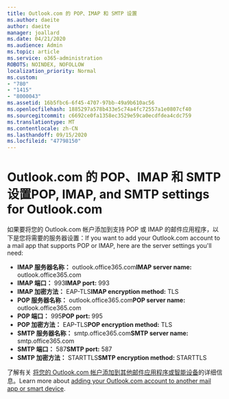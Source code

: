 ```yaml
---
title: Outlook.com 的 POP、IMAP 和 SMTP 设置
ms.author: daeite
author: daeite
manager: joallard
ms.date: 04/21/2020
ms.audience: Admin
ms.topic: article
ms.service: o365-administration
ROBOTS: NOINDEX, NOFOLLOW
localization_priority: Normal
ms.custom:
- "780"
- "1415"
- "8000043"
ms.assetid: 16b5fbc6-6f45-4707-97bb-49a9b610ac56
ms.openlocfilehash: 1885297a578b433e5c74a4fc72557a1e0807cf40
ms.sourcegitcommit: c6692ce0fa1358ec3529e59ca0ecdfdea4cdc759
ms.translationtype: MT
ms.contentlocale: zh-CN
ms.lasthandoff: 09/15/2020
ms.locfileid: "47798150"
---
```

# <a name="pop-imap-and-smtp-settings-for-outlookcom"></a><span data-ttu-id="d101d-102">Outlook.com 的 POP、IMAP 和 SMTP 设置</span><span class="sxs-lookup"><span data-stu-id="d101d-102">POP, IMAP, and SMTP settings for Outlook.com</span></span>

<span data-ttu-id="d101d-103">如果要将您的 Outlook.com 帐户添加到支持 POP 或 IMAP 的邮件应用程序，以下是您将需要的服务器设置：</span><span class="sxs-lookup"><span data-stu-id="d101d-103">If you want to add your Outlook.com account to a mail app that supports POP or IMAP, here are the server settings you'll need:</span></span>
  
- <span data-ttu-id="d101d-104">**IMAP 服务器名称：** outlook.office365.com</span><span class="sxs-lookup"><span data-stu-id="d101d-104">**IMAP server name:** outlook.office365.com</span></span>
- <span data-ttu-id="d101d-105">**IMAP 端口：** 993</span><span class="sxs-lookup"><span data-stu-id="d101d-105">**IMAP port:** 993</span></span>
- <span data-ttu-id="d101d-106">**IMAP 加密方法：** EAP-TLS</span><span class="sxs-lookup"><span data-stu-id="d101d-106">**IMAP encryption method:** TLS</span></span>
- <span data-ttu-id="d101d-107">**POP 服务器名称：** outlook.office365.com</span><span class="sxs-lookup"><span data-stu-id="d101d-107">**POP server name:** outlook.office365.com</span></span>  
- <span data-ttu-id="d101d-108">**POP 端口：** 995</span><span class="sxs-lookup"><span data-stu-id="d101d-108">**POP port:** 995</span></span>  
- <span data-ttu-id="d101d-109">**POP 加密方法：** EAP-TLS</span><span class="sxs-lookup"><span data-stu-id="d101d-109">**POP encryption method:** TLS</span></span>  
- <span data-ttu-id="d101d-110">**SMTP 服务器名称：** smtp.office365.com</span><span class="sxs-lookup"><span data-stu-id="d101d-110">**SMTP server name:** smtp.office365.com</span></span>
- <span data-ttu-id="d101d-111">**SMTP 端口：** 587</span><span class="sxs-lookup"><span data-stu-id="d101d-111">**SMTP port:** 587</span></span>
- <span data-ttu-id="d101d-112">**SMTP 加密方法：** STARTTLS</span><span class="sxs-lookup"><span data-stu-id="d101d-112">**SMTP encryption method:** STARTTLS</span></span>

<span data-ttu-id="d101d-113">了解有关 [将您的 Outlook.com 帐户添加到其他邮件应用程序或智能设备](https://support.office.com/article/73f3b178-0009-41ae-aab1-87b80fa94970?wt.mc_id=Office_Outlook_com_Alchemy)的详细信息。</span><span class="sxs-lookup"><span data-stu-id="d101d-113">Learn more about [adding your Outlook.com account to another mail app or smart device](https://support.office.com/article/73f3b178-0009-41ae-aab1-87b80fa94970?wt.mc_id=Office_Outlook_com_Alchemy).</span></span>
